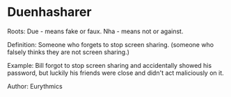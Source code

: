 # Duenhasharer

Roots: Due - means fake or faux. Nha - means not or against.

Definition: Someone who forgets to stop screen sharing. (someone who falsely thinks they are not screen sharing.)

Example: Bill forgot to stop screen sharing and accidentally showed his password, but luckily his friends were close and didn't act maliciously on it.

Author: Eurythmics
